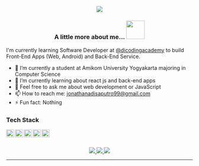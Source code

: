 <h2 align="center">  
  <img src="https://readme-typing-svg.herokuapp.com/?font=Righteous&size=35&center=true&vCenter=true&width=500&height=70&duration=4000&lines=Hi+There!+👋;+I'm+Jonathan!;" /> 
  </h2>

<h3 align="center">A little more about me... <img src="https://media.giphy.com/media/mGcNjsfWAjY5AEZNw6/giphy.gif" width="50"> </h3>

  
I'm currently learning Software Developer at <a href="https://github.com/dicodingacademy">@dicodingacademy</a> to build Front-End Apps (Web, Android) and Back-End Service.

- 🔭 I’m currently a student at Amikom University Yogyakarta majoring in Computer Science
- 🌱 I’m currently learning about react js and back-end apps
- 💬 Feel free to ask me about web development or JavaScript
- 📫 How to reach me: jonathanadisaputro99@gmail.com
- ⚡ Fun fact: Nothing
<div>
  
### Tech Stack
  <a href="#"><img align="left" alt="JavaScript" title="JavaScript" width="21px" src="https://upload.wikimedia.org/wikipedia/commons/9/99/Unofficial_JavaScript_logo_2.svg" /></a>
  <a href="https://nodejs.org/"><img align="left" alt="NodeJS" title="NodeJS" width="21px" src="https://seeklogo.com/images/N/nodejs-logo-FBE122E377-seeklogo.com.png" /></a>
  <a href="https://reactjs.org/"><img align="left" alt="React" title="React" width="21px" src="https://cdn.worldvectorlogo.com/logos/react-2.svg" /></a>
  <a href="https://hapi.dev/"><img align="left" alt="Hapi" title="Hapi (NodeJS HTTP Framework)" width="21px" src="https://avatars.githubusercontent.com/u/3774533?s=200&v=4" /></a>
  <a href="https://nextjs.org/"><img align="left" alt="Next" title="Next (React SSR Framework)" width="21px" src="https://iconape.com/wp-content/files/gm/82643/svg/next-js.svg" /></a>
  <br>
  <br>
  
</div>
<div align="center"> 
  <a href="mailto:dindafarrasg@gmail.com">
    <img src="https://img.shields.io/badge/Gmail-333333?style=for-the-badge&logo=gmail&logoColor=red" />
  </a>
  <a href="https://www.linkedin.com/in/dinda-farras-ghinannafsi-00a22a218/" target="_blank">
    <img src="https://img.shields.io/badge/LinkedIn-0077B5?style=for-the-badge&logo=linkedin&logoColor=white" target="_blank" />
  </a>
  <a href="https://www.instagram.com/nda.fg/" target="_blank">
     <img src="https://img.shields.io/badge/Instagram-E4405F?style=for-the-badge&logo=instagram&logoColor=white" target="_blank" /> <!-- sqlite, safari, google-chrome are other good icon options -->
</div>
<hr>
